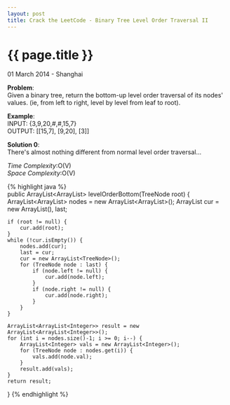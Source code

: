 ```yaml
---
layout: post
title: Crack the LeetCode - Binary Tree Level Order Traversal II
---
```


{{ page.title }}
================

<p class="meta">01 March 2014 - Shanghai </p>

**Problem**:  
Given a binary tree, return the bottom-up level order traversal of its nodes' values. (ie, from left to right, level by level from leaf to root).

**Example**:    
INPUT: {3,9,20,#,#,15,7}  
OUTPUT: [[15,7], [9,20], [3]]

**Solution 0**:  
There's almost nothing different from normal level order traversal...

*Time Complexity*:O(V)  
*Space Complexity*:O(V)  

{% highlight java %}  
public ArrayList<ArrayList<Integer>> levelOrderBottom(TreeNode root) {
    ArrayList<ArrayList<TreeNode>> nodes = new ArrayList<ArrayList<TreeNode>>();
    ArrayList<TreeNode> cur = new ArrayList<TreeNode>(), last;

    if (root != null) {
        cur.add(root);
    }
    while (!cur.isEmpty()) {
        nodes.add(cur);
        last = cur;
        cur = new ArrayList<TreeNode>();
        for (TreeNode node : last) {
            if (node.left != null) {
                cur.add(node.left);
            }
            if (node.right != null) {
                cur.add(node.right);
            }
        }
    }

    ArrayList<ArrayList<Integer>> result = new ArrayList<ArrayList<Integer>>();
    for (int i = nodes.size()-1; i >= 0; i--) {
        ArrayList<Integer> vals = new ArrayList<Integer>();
        for (TreeNode node : nodes.get(i)) {
            vals.add(node.val);
        }
        result.add(vals);
    }
    return result;
}
{% endhighlight %}
